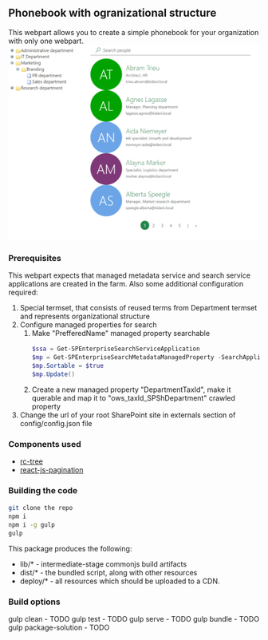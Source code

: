 ## Phonebook with ogranizational structure
This webpart allows you to create a simple phonebook for your organization with only one webpart.
![overview](https://github.com/zzindexx/SPFX/blob/master/SharePoint/react-phonebook/assets/overview.png)

### Prerequisites
This webpart expects that managed metadata service and search service applications are created in the farm.
Also some additional configuration required:
1. Special termset, that consists of reused terms from Department termset and represents organizational structure
2. Configure managed properties for search
    1. Make "PrefferedName" managed property searchable
        ```powershell
        $ssa = Get-SPEnterpriseSearchServiceApplication
        $mp = Get-SPEnterpriseSearchMetadataManagedProperty -SearchApplication $ssa -Identity "PreferredName"
        $mp.Sortable = $true
        $mp.Update()
        ```
    2. Create a new managed property "DepartmentTaxId", make it querable and map it to "ows_taxId_SPShDepartment" crawled property
3. Change the url of your root SharePoint site in externals section of config/config.json file

### Components used
* [rc-tree](https://www.npmjs.com/package/rc-tree)
* [react-js-pagination](https://www.npmjs.com/package/react-js-pagination)


### Building the code

```bash
git clone the repo
npm i
npm i -g gulp
gulp
```

This package produces the following:

* lib/* - intermediate-stage commonjs build artifacts
* dist/* - the bundled script, along with other resources
* deploy/* - all resources which should be uploaded to a CDN.

### Build options

gulp clean - TODO
gulp test - TODO
gulp serve - TODO
gulp bundle - TODO
gulp package-solution - TODO